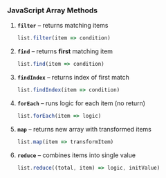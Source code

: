 ### JavaScript Array Methods

1. **`filter`** – returns matching items

   ```js
   list.filter(item => condition)
   ```

2. **`find`** – returns **first** matching item

   ```js
   list.find(item => condition)
   ```

3. **`findIndex`** – returns index of first match

   ```js
   list.findIndex(item => condition)
   ```

4. **`forEach`** – runs logic for each item (no return)

   ```js
   list.forEach(item => logic)
   ```

5. **`map`** – returns new array with transformed items

   ```js
   list.map(item => transformItem)
   ```

6. **`reduce`** – combines items into single value

   ```js
   list.reduce((total, item) => logic, initValue)
   ```


